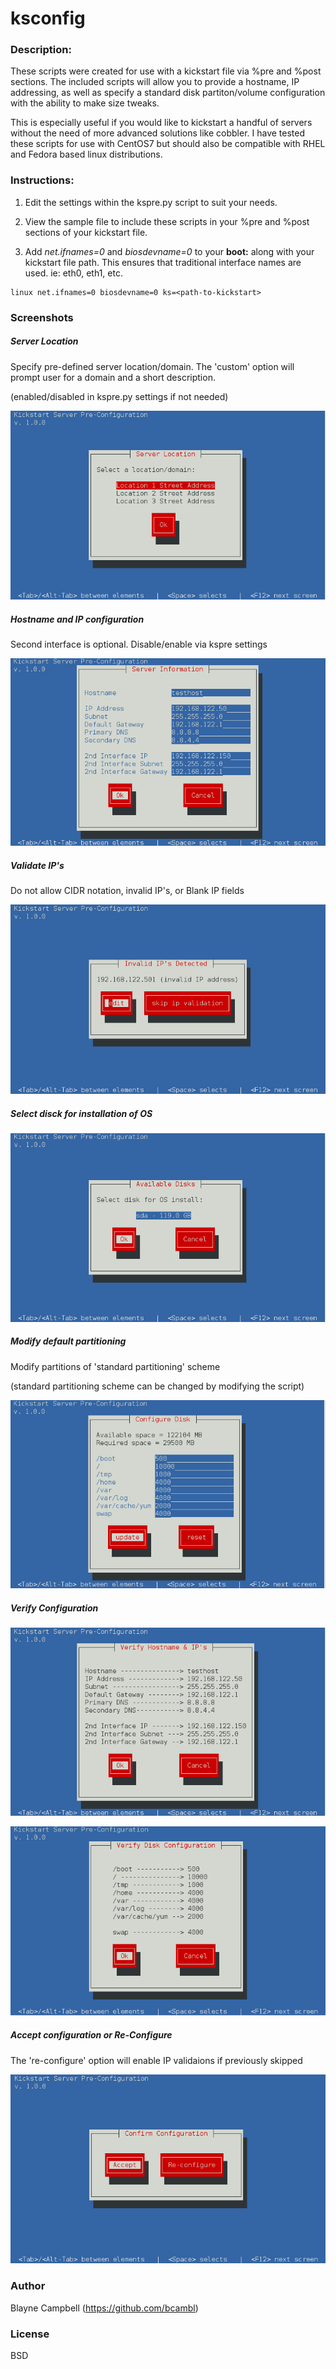 ksconfig
========

### Description:

These scripts were created for use with a kickstart file via %pre and %post sections.
The included scripts will allow you to provide a hostname, IP addressing, as well as 
specify a standard disk partiton/volume configuration with the ability to make size tweaks.

This is especially useful if you would like to kickstart a handful of servers without 
the need of more advanced solutions like cobbler. I have tested these scripts for 
use with CentOS7 but should also be compatible with RHEL and Fedora based linux 
distributions.

### Instructions:

1) Edit the settings within the kspre.py script to suit your needs.

2) View the sample file to include these scripts in your %pre and %post sections 
of your kickstart file.

3) Add *net.ifnames=0* and *biosdevname=0* to your **boot:** along with your 
kickstart file path. This ensures that traditional interface names are used. 
ie: eth0, eth1, etc.

```
linux net.ifnames=0 biosdevname=0 ks=<path-to-kickstart>
```

### Screenshots

##### Server Location
Specify pre-defined server location/domain. The 'custom' option will prompt 
user for a domain and a short description.
 
(enabled/disabled in kspre.py settings if not needed)

![Select available disk](screenshots/select_location.png)

##### Hostname and IP configuration

Second interface is optional. Disable/enable via kspre settings

![Select available disk](screenshots/hostname-ip_config.png)

##### Validate IP's

Do not allow CIDR notation, invalid IP's, or Blank IP fields

![Select available disk](screenshots/ip_validations.png)

##### Select disck for installation of OS

![Select available disk](screenshots/available_disks.png)

##### Modify default partitioning

Modify partitions of 'standard partitioning' scheme

(standard partitioning scheme can be changed by modifying the script)

![Select available disk](screenshots/configure_disk.png)

##### Verify Configuration

![Select available disk](screenshots/confirm_host_ip.png)

![Select available disk](screenshots/confirm_disk_part.png)

##### Accept configuration or Re-Configure

The 're-configure' option will enable IP validaions if previously skipped

![Select available disk](screenshots/confirm_or_re-config.png)



### Author
Blayne Campbell (https://github.com/bcambl)

### License
BSD
